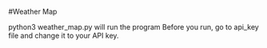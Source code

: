 #Weather Map

python3 weather_map.py   will run the program
Before you run, go to api_key file and change it to your API key.
